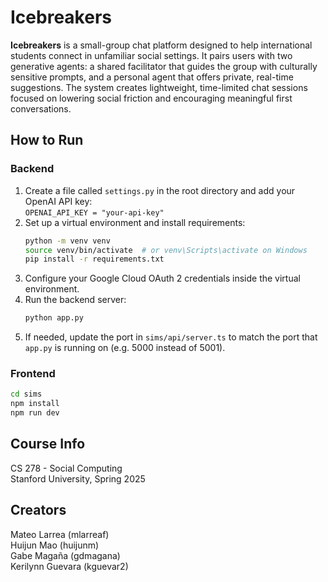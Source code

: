 # Icebreakers

**Icebreakers** is a small-group chat platform designed to help international students connect in unfamiliar social settings. It pairs users with two generative agents: a shared facilitator that guides the group with culturally sensitive prompts, and a personal agent that offers private, real-time suggestions. The system creates lightweight, time-limited chat sessions focused on lowering social friction and encouraging meaningful first conversations.

## How to Run

### Backend

1. Create a file called `settings.py` in the root directory and add your OpenAI API key:  
   `OPENAI_API_KEY = "your-api-key"`  
2. Set up a virtual environment and install requirements:  
   ```bash
   python -m venv venv  
   source venv/bin/activate  # or venv\Scripts\activate on Windows  
   pip install -r requirements.txt
   ```
3. Configure your Google Cloud OAuth 2 credentials inside the virtual environment.  
4. Run the backend server:  
   ```bash
   python app.py
   ```
5. If needed, update the port in `sims/api/server.ts` to match the port that `app.py` is running on (e.g. 5000 instead of 5001).

### Frontend

```bash
cd sims  
npm install  
npm run dev
```

## Course Info

CS 278 - Social Computing  
Stanford University, Spring 2025

## Creators

Mateo Larrea (mlarreaf)  
Huijun Mao (huijunm)  
Gabe Magaña (gdmagana)  
Kerilynn Guevara (kguevar2)
